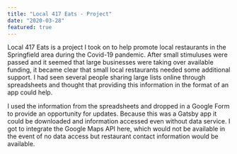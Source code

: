```yaml
---
title: "Local 417 Eats - Project"
date: "2020-03-28"
featured: true
---
```


Local 417 Eats is a project I took on to help promote local restaurants in the Springfield area during the Covid-19 pandemic. After small stimuluses were passed and it seemed that large businesses were taking over available funding, it became clear that small local restaurants needed some additional support. I had seen several people sharing large lists online through spreadsheets and thought that providing this information in the format of an app could help.  

I used the information from the spreadsheets and dropped in a Google Form to provide an opportunity for updates. Because this was a Gatsby app it could be downloaded and information accessed even without data service. I got to integrate the Google Maps API here, which would not be available in the event of no data access but restaurant contact information would be available. 
